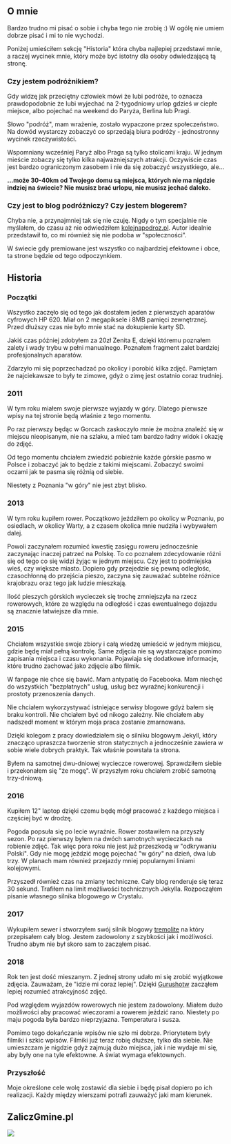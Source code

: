 [kolej_na_podroz]: http://kolejnapodroz.pl/blogu/


## O mnie

Bardzo trudno mi pisać o sobie i chyba tego nie zrobię :) W ogólę nie umiem
dobrze pisać i mi to nie wychodzi.

Poniżej umieściłem sekcję "Historia" która chyba najlepiej przedstawi mnie,
a raczej wycinek mnie, który może być istotny dla osoby odwiedzającą tą stronę.

### Czy jestem podróżnikiem?

Gdy widzę jak przeciętny człowiek mówi że lubi podróże, to oznacza prawdopodobnie
że lubi wyjechać na 2-tygodniowy urlop gdzieś w ciepłe miejsce, albo pojechać
na weekend do Paryża, Berlina lub Pragi.

Słowo "podróż", mam wrażenie, zostało wypaczone przez społeczeństwo.
Na dowód wystarczy zobaczyć co sprzedają biura podróży -
jednostronny wycinek rzeczywistości.

Wspomniany wcześniej Paryż albo Praga są tylko stolicami kraju. W jednym mieście
zobaczy się tylko kilka najważniejszych atrakcji.
Oczywiście czas jest bardzo ograniczonym zasobem i nie da się
zobaczyć wszystkiego, ale...

**...może 30-40km od Twojego domu są miejsca, których
nie ma nigdzie indziej na świecie? Nie musisz brać urlopu, nie musisz jechać
daleko.**

### Czy jest to blog podróżniczy? Czy jestem blogerem?

Chyba nie, a przynajmniej tak się nie czuję. Nigdy o tym specjalnie nie myślałem,
do czasu aż nie odwiedziłem [kolejnapodroz.pl][kolej_na_podroz]. Autor
idealnie przedstawił to, co mi również się nie podoba w "społeczności".

W świecie gdy premiowane jest wszystko co najbardziej efektowne i obce, ta
strone będzie od tego odpoczynkiem.

## Historia

### Początki

Wszystko zaczęło się od tego jak dostałem jeden z pierwszych aparatów cyfrowych
HP 620. Miał on 2 megapiksele i 8MB pamięci zewnętrznej. Przed dłuższy czas
nie było mnie stać na dokupienie karty SD.

Jakiś czas później zdobyłem za 20zł Zenita E, dzięki któremu poznałem
zalety i wady trybu w pełni manualnego.
Poznałem fragment zalet bardziej profesjonalnych aparatów.

Zdarzyło mi się poprzechadzać po okolicy i porobić kilka zdjęć. Pamiętam
że najciekawsze to były te zimowe, gdyż o zimę jest ostatnio coraz trudniej.

### 2011

W tym roku miałem swoje pierwsze wyjazdy w góry. Dlatego pierwsze wpisy
na tej stronie będą właśnie z tego momentu.

Po raz pierwszy będąc w Gorcach zaskoczyło mnie że można znaleźć się w miejscu
nieopisanym, nie na szlaku, a mieć tam bardzo ładny widok i okazję do zdjęć.

Od tego momentu chciałem zwiedzić pobieżnie każde górskie pasmo w Polsce
i zobaczyć jak to będzie z takimi miejscami. Zobaczyć swoimi oczami
jak te pasma się różnią od siebie.

Niestety z Poznania "w góry" nie jest zbyt blisko.

### 2013

W tym roku kupiłem rower. Początkowo jeździłem po okolicy w Poznaniu,
po osiedlach, w okolicy Warty, a z czasem okolica mnie nudziła i wybywałem
dalej.

Powoli zaczynałem rozumieć kwestię zasięgu roweru jednocześnie zaczynając inaczej
patrzeć na Polskę. To co poznałem zdecydowanie różni się od tego co
się widzi żyjąc w jednym miejscu. Czy jest to podmiejska wieś, czy większe
miasto. Dopiero gdy przejedzie się pewną odległośc, czasochłonną do
przejścia pieszo, zaczyna się zauważać subtelne różnice krajobrazu oraz
tego jak ludzie mieszkają.

Ilość pieszych górskich wycieczek się trochę zmniejszyła na rzecz rowerowych,
które ze względu na odległość i czas ewentualnego dojazdu są znacznie
łatwiejsze dla mnie.

### 2015

Chciałem wszystkie swoje zbiory i całą wiedzę umieścić w jednym miejscu, gdzie
będę miał pełną kontrolę. Same zdjęcia nie są wystarczające pomimo zapisania
miejsca i czasu wykonania. Pojawiaja się dodatkowe informacje, które trudno
zachować jako zdjęcie albo filmik.

W fanpage nie chce się bawić. Mam antypatię do Facebooka. Mam niechęć do
wszystkich "bezpłatnych" usług, usług bez wyraźnej konkurencji i prostoty
przenoszenia danych.

Nie chciałem wykorzystywać istniejące serwisy blogowe gdyż bałem się braku
kontroli. Nie chciałem być od nikogo zależny. Nie chciałem aby nadszedł
moment w którym moja praca zostanie zmarnowana.

Dzięki kolegom z pracy dowiedziałem się o silniku blogowym Jekyll, który
znacząco upraszcza tworzenie stron statycznych a jednocześnie zawiera
w sobie wiele dobrych praktyk. Tak właśnie powstała ta strona.

Byłem na samotnej dwu-dniowej wycieczce rowerowej. Sprawdziłem siebie i
przekonałem się "że mogę". W przyszłym roku chciałem zrobić samotną trzy-dniową.

### 2016

Kupiłem 12" laptop dzięki czemu będę mógł pracować z każdego miejsca i częściej
być w drodzę.

Pogoda popsuła się po lecie wyraźnie. Rower zostawiłem na przyszły sezon.
Po raz pierwszy byłem na dwóch samotnych wycieczkach na robienie zdjęć.
Tak więc pora roku nie jest już przeszkodą w "odkrywaniu Polski". Gdy
nie mogę jeździć mogę pojechać "w góry" na dzień, dwa lub trzy.
W planach mam również przejazdy mniej popularnymi liniami kolejowymi.

Przyszedł również czas na zmiany techniczne.
Cały blog renderuje się teraz 30 sekund. Trafiłem na limit możliwości
technicznych Jekylla. Rozpocząłem pisanie własnego silnika blogowego w Crystalu.

### 2017

Wykupiłem sewer i stworzyłem swój silnik blogowy [tremolite](https://github.com/akwiatkowski/tremolite)
na który przepisałem cały blog. Jestem zadowolony z szybkości jak i możliwości.
Trudno abym nie był skoro sam to zacząłem pisać.

### 2018

Rok ten jest dość mieszanym. Z jednej strony udało mi się zrobić wyjątkowe zdjęcia.
Zauważam, że "idzie mi coraz lepiej". Dzięki [Gurushotw](https://gurushots.com/akwiatkowski/photos)
zacząłem lepiej rozumieć atrakcyjność zdjęć.

Pod względem wyjazdów rowerowych nie jestem zadowolony. Miałem dużo możliwości aby pracować
wieczorami a rowerem jeździć rano. Niestety po maju pogoda była bardzo nieprzyjazna.
Temperatura i susza.

Pomimo tego dokańczanie wpisów nie szło mi dobrze. Priorytetem były filmiki i
szkic wpisów. Filmiki już teraz robię dłuższe, tylko dla siebie.
Nie umieszczam je nigdzie gdyż zajmują dużo miejsca, jak i nie wydaje mi się,
aby były one na tyle efektowne. A świat wymaga efektownych.

<!-- TODO Jaś -->

### Przyszłość

Moje określone cele wolę zostawić dla siebie i będę pisał dopiero po ich
realizacji. Każdy między wierszami potrafi zauważyć jaki mam kierunek.

## ZaliczGmine.pl

<a href="http://zaliczgmine.pl/users/view/1531" target="_blank"> <img src="http://zaliczgmine.pl/img/maps/map-1531-s.png" border="0" /> </a>
